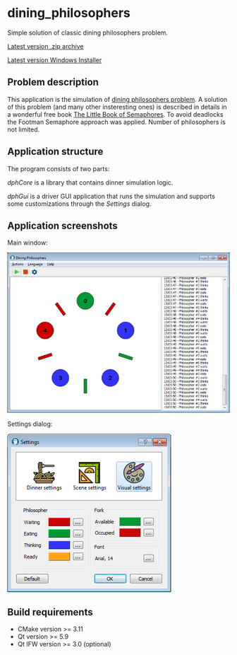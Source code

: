 # dining_philosophers
Simple solution of classic dining philosophers problem.

[Latest version .zip archive](https://github.com/ivzhuravlev/dining_philosophers/blob/master/installer/DiningPhilosophers-1.0.1-win32.zip)

[Latest version Windows Installer](https://github.com/ivzhuravlev/dining_philosophers/blob/master/installer/DiningPhilosophers-1.0.1-win32.exe)

## Problem description
This application is the simulation of [dining philosophers problem](https://en.wikipedia.org/wiki/Dining_philosophers_problem). A solution of this problem (and many other insteresting ones) is described in details in a wonderful free book [The Little Book of Semaphores](http://greenteapress.com/wp/semaphores/). To avoid deadlocks the Footman Semaphore approach was applied. Number of philosophers is not limited.

## Application structure
The program consists of two parts:

*dphCore* is a library that contains dinner simulation logic.

*dphGui* is a driver GUI application that runs the simulation and supports some customizations through the *Settings* dialog. 

## Application screenshots
Main window:

![main window](https://github.com/ivzhuravlev/dining_philosophers/blob/master/screenshots/main_window.png "Main window")

Settings dialog:

![settings dialog](https://github.com/ivzhuravlev/dining_philosophers/blob/master/screenshots/settings.png "Settings dialog")

## Build requirements
- CMake version >= 3.11
- Qt version >= 5.9
- Qt IFW version >= 3.0 (optional)
